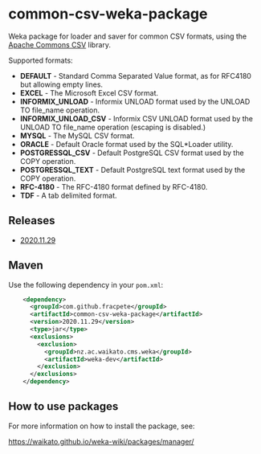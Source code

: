 # common-csv-weka-package

Weka package for loader and saver for common CSV formats, using the 
[Apache Commons CSV](https://commons.apache.org/proper/commons-csv/) library.

Supported formats:

* **DEFAULT** - Standard Comma Separated Value format, as for RFC4180 but allowing empty lines.
* **EXCEL** - The Microsoft Excel CSV format.
* **INFORMIX_UNLOAD** - Informix UNLOAD format used by the UNLOAD TO file_name operation.
* **INFORMIX_UNLOAD_CSV** - Informix CSV UNLOAD format used by the UNLOAD TO file_name operation (escaping is disabled.)
* **MYSQL** - The MySQL CSV format.
* **ORACLE** - Default Oracle format used by the SQL*Loader utility.
* **POSTGRESSQL_CSV** - Default PostgreSQL CSV format used by the COPY operation.
* **POSTGRESSQL_TEXT** - Default PostgreSQL text format used by the COPY operation.
* **RFC-4180** - The RFC-4180 format defined by RFC-4180.
* **TDF** - A tab delimited format.

## Releases

* [2020.11.29](https://github.com/fracpete/common-csv-weka-package/releases/download/v2020.11.29/common-csv-2020.11.29.zip)


## Maven

Use the following dependency in your `pom.xml`:

```xml
    <dependency>
      <groupId>com.github.fracpete</groupId>
      <artifactId>common-csv-weka-package</artifactId>
      <version>2020.11.29</version>
      <type>jar</type>
      <exclusions>
        <exclusion>
          <groupId>nz.ac.waikato.cms.weka</groupId>
          <artifactId>weka-dev</artifactId>
        </exclusion>
      </exclusions>
    </dependency>
```


## How to use packages

For more information on how to install the package, see:

https://waikato.github.io/weka-wiki/packages/manager/


